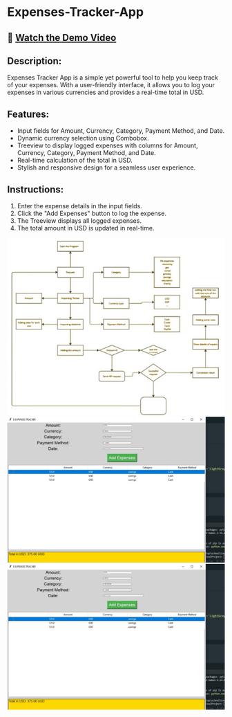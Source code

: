# Expenses-Tracker-App

## 🎥 [Watch the Demo Video](https://drive.google.com/file/d/1K4rk2ugNWGh5cNU8mT-bcdoqEypaeeH4/view?usp=sharing)

## Description:
Expenses Tracker App is a simple yet powerful tool to help you keep track of your expenses. With a user-friendly interface, it allows you to log your expenses in various currencies and provides a real-time total in USD.

## Features:
- Input fields for Amount, Currency, Category, Payment Method, and Date.
- Dynamic currency selection using Combobox.
- Treeview to display logged expenses with columns for Amount, Currency, Category, Payment Method, and Date.
- Real-time calculation of the total in USD.
- Stylish and responsive design for a seamless user experience.

## Instructions:
1. Enter the expense details in the input fields.
2. Click the "Add Expenses" button to log the expense.
3. The Treeview displays all logged expenses.
4. The total amount in USD is updated in real-time.

![Plan](plan.jpg)
![UI](app.jpg)
![UI](app.jpg)
